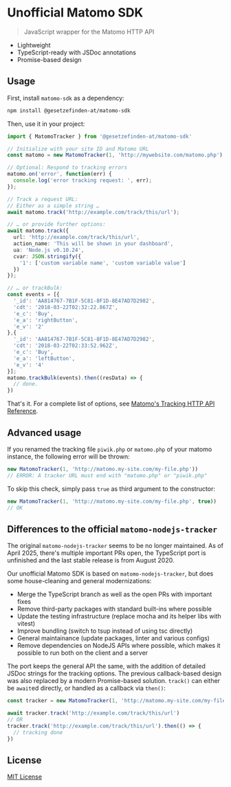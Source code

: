 # Unofficial Matomo SDK

> JavaScript wrapper for the Matomo HTTP API

- Lightweight
- TypeScript-ready with JSDoc annotations
- Promise-based design

## Usage

First, install `matomo-sdk` as a dependency:

```sh
npm install @gesetzefinden-at/matomo-sdk
```

Then, use it in your project:

```ts
import { MatomoTracker } from '@gesetzefinden-at/matomo-sdk'

// Initialize with your site ID and Matomo URL
const matomo = new MatomoTracker(1, 'http://mywebsite.com/matomo.php');

// Optional: Respond to tracking errors
matomo.on('error', function(err) {
  console.log('error tracking request: ', err);
});

// Track a request URL:
// Either as a simple string …
await matomo.track('http://example.com/track/this/url');

// … or provide further options:
await matomo.track({
  url: 'http://example.com/track/this/url',
  action_name: 'This will be shown in your dashboard',
  ua: 'Node.js v0.10.24',
  cvar: JSON.stringify({
    '1': ['custom variable name', 'custom variable value']
  })
});

// … or trackBulk:
const events = [{
  '_id': 'AA814767-7B1F-5C81-8F1D-8E47AD7D2982',
  'cdt': '2018-03-22T02:32:22.867Z',
  'e_c': 'Buy',
  'e_a': 'rightButton',
  'e_v': '2'
},{
  '_id': 'AA814767-7B1F-5C81-8F1D-8E47AD7D2982',
  'cdt': '2018-03-22T02:33:52.962Z',
  'e_c': 'Buy',
  'e_a': 'leftButton',
  'e_v': '4'
}];
matomo.trackBulk(events).then((resData) => {
  // done.
})
```

That's it. For a complete list of options, see [Matomo's Tracking HTTP API Reference](https://developer.matomo.org/api-reference/tracking-api).

## Advanced usage

If you renamed the tracking file `piwik.php` or `matomo.php` of your matomo instance, the following error will be thrown:

```ts
new MatomoTracker(1, 'http://matomo.my-site.com/my-file.php'))
// ERROR: A tracker URL must end with "matomo.php" or "piwik.php"
```

To skip this check, simply pass `true` as third argument to the constructor:

```ts
new MatomoTracker(1, 'http://matomo.my-site.com/my-file.php', true))
// OK
```

## Differences to the official `matomo-nodejs-tracker`

The original `matomo-nodejs-tracker` seems to be no longer maintained. As of April 2025, there's multiple important PRs open, the TypeScript port is unfinished and the last stable release is from August 2020.

Our unofficial Matomo SDK is based on `matomo-nodejs-tracker`, but does some house-cleaning and general modernizations:
- Merge the TypeScript branch as well as the open PRs with important fixes
- Remove third-party packages with standard built-ins where possible
- Update the testing infrastructure (replace mocha and its helper libs with vitest)
- Improve bundling (switch to tsup instead of using tsc directly)
- General maintainance (update packages, linter and various configs)
- Remove dependencies on NodeJS APIs where possible, which makes it possible to run both on the client and a server

The port keeps the general API the same, with the addition of detailed JSDoc strings for the tracking options. The previous callback-based design was also replaced by a modern Promise-based solution. `track()` can either be `await`ed directly, or handled as a callback via `then()`:

```ts
const tracker = new MatomoTracker(1, 'http://matomo.my-site.com/my-file.php)

await tracker.track('http://example.com/track/this/url')
// OR
tracker.track('http://example.com/track/this/url').then(() => {
  // tracking done
})
```

## License

[MIT License](./LICENSE)
